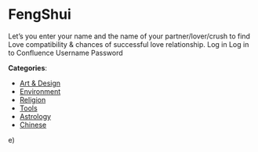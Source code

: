 # FengShui


Let’s you enter your name and the name of your partner/lover/crush to find Love compatibility & chances of successful love relationship. Log in Log in to Confluence Username Password



**Categories**:
- [Art & Design](https://github.com/apis-list/apis-list#art-and-design)
- [Environment](https://github.com/apis-list/apis-list#environment)
- [Religion](https://github.com/apis-list/apis-list#religion)
- [Tools](https://github.com/apis-list/apis-list#tools)
- [Astrology](https://github.com/apis-list/apis-list#astrology)
- [Chinese](https://github.com/apis-list/apis-list#chinese)



e)



